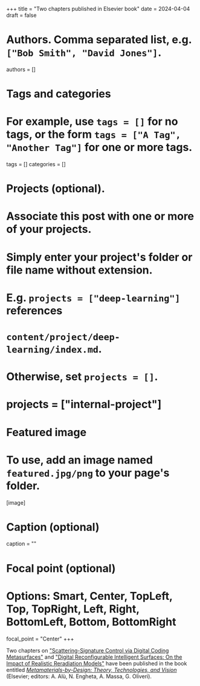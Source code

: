 +++
title = "Two chapters published in Elsevier book"
date = 2024-04-04
draft = false

# Authors. Comma separated list, e.g. `["Bob Smith", "David Jones"]`.
authors = []

# Tags and categories
# For example, use `tags = []` for no tags, or the form `tags = ["A Tag", "Another Tag"]` for one or more tags.
tags = []
categories = []

# Projects (optional).
#   Associate this post with one or more of your projects.
#   Simply enter your project's folder or file name without extension.
#   E.g. `projects = ["deep-learning"]` references 
#   `content/project/deep-learning/index.md`.
#   Otherwise, set `projects = []`.
# projects = ["internal-project"]

# Featured image
# To use, add an image named `featured.jpg/png` to your page's folder. 
[image]
  # Caption (optional)
  caption = ""

  # Focal point (optional)
  # Options: Smart, Center, TopLeft, Top, TopRight, Left, Right, BottomLeft, Bottom, BottomRight
  focal_point = "Center"
+++

Two chapters on
["Scattering-Signature Control via Digital Coding Metasurfaces"](/publication/moccia-2024-dcm-elsevier)
and
["Digital Reconfigurable Intelligent Surfaces: On the Impact of Realistic Reradiation Models"](/publication/direnzo-2024-ris-elsevier)
have been published in the book entitled [*Metamaterials-by-Design: Theory, Technologies, and Vision*](https://www.sciencedirect.com/book/9780323999854/metamaterials-by-design) (Elsevier; editors: A. Alù, N. Engheta, A. Massa, G. Oliveri).

